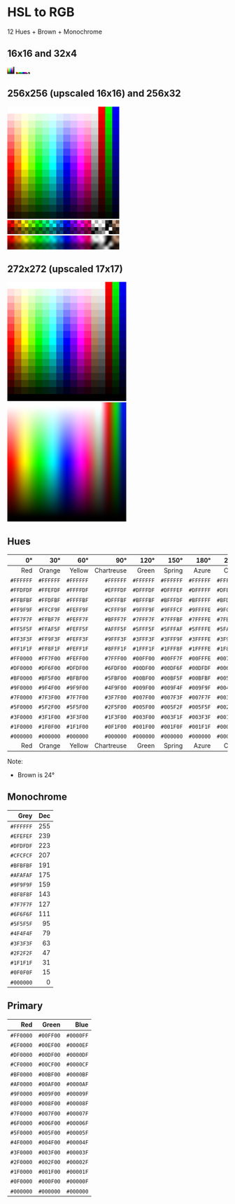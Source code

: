# HSL to RGB

12 Hues + Brown + Monochrome

## 16x16 and 32x4

![16x16](pics/tint16x16.png)
![32x4](pics/checkerboard32x4.png)

## 256x256 (upscaled 16x16) and 256x32

![256x256](pics/tint256x256.png)
![256x32 sharp](pics/checkerboard256x32_sharp.png)
![256x32 smooth](pics/checkerboard256x32_smooth.png)

## 272x272 (upscaled 17x17)

![272x272 sharp](pics/tint272x272_sharp.png)
![272x272 smooth](pics/tint272x272_smooth.png)

## Hues

|       0°|      30°|      60°|      90°|     120°|     150°|     180°|     210°|     240°|     270°|     300°|     330°|
|--------:|--------:|--------:|--------:|--------:|--------:|--------:|--------:|--------:|--------:|--------:|--------:|
| Red     | Orange  | Yellow  |Chartreuse|Green   | Spring  | Azure   | Cyan    | Blue    | Violet  | Magenta | Rose    |
|`#FFFFFF`|`#FFFFFF`|`#FFFFFF`|`#FFFFFF`|`#FFFFFF`|`#FFFFFF`|`#FFFFFF`|`#FFFFFF`|`#FFFFFF`|`#FFFFFF`|`#FFFFFF`|`#FFFFFF`|
|`#FFDFDF`|`#FFEFDF`|`#FFFFDF`|`#EFFFDF`|`#DFFFDF`|`#DFFFEF`|`#DFFFFF`|`#DFEFFF`|`#DFDFFF`|`#EFDFFF`|`#FFDFFF`|`#FFDFEF`|
|`#FFBFBF`|`#FFDFBF`|`#FFFFBF`|`#DFFFBF`|`#BFFFBF`|`#BFFFDF`|`#BFFFFF`|`#BFDFFF`|`#BFBFFF`|`#DFBFFF`|`#FFBFFF`|`#FFBFDF`|
|`#FF9F9F`|`#FFCF9F`|`#FEFF9F`|`#CFFF9F`|`#9FFF9F`|`#9FFFCF`|`#9FFFFE`|`#9FCFFF`|`#9F9FFF`|`#CF9FFF`|`#FF9FFE`|`#FF9FCF`|
|`#FF7F7F`|`#FFBF7F`|`#FEFF7F`|`#BFFF7F`|`#7FFF7F`|`#7FFFBF`|`#7FFFFE`|`#7FBFFF`|`#7F7FFF`|`#BF7FFF`|`#FF7FFE`|`#FF7FBF`|
|`#FF5F5F`|`#FFAF5F`|`#FEFF5F`|`#AFFF5F`|`#5FFF5F`|`#5FFFAF`|`#5FFFFE`|`#5FAFFF`|`#5F5FFF`|`#AF5FFF`|`#FF5FFE`|`#FF5FAF`|
|`#FF3F3F`|`#FF9F3F`|`#FEFF3F`|`#9FFF3F`|`#3FFF3F`|`#3FFF9F`|`#3FFFFE`|`#3F9FFF`|`#3F3FFF`|`#9F3FFF`|`#FF3FFE`|`#FF3F9F`|
|`#FF1F1F`|`#FF8F1F`|`#FEFF1F`|`#8FFF1F`|`#1FFF1F`|`#1FFF8F`|`#1FFFFE`|`#1F8FFF`|`#1F1FFF`|`#8F1FFF`|`#FF1FFE`|`#FF1F8F`|
|`#FF0000`|`#FF7F00`|`#FEFF00`|`#7FFF00`|`#00FF00`|`#00FF7F`|`#00FFFE`|`#007FFF`|`#0000FF`|`#7F00FF`|`#FF00FE`|`#FF007F`|
|`#DF0000`|`#DF6F00`|`#DFDF00`|`#6FDF00`|`#00DF00`|`#00DF6F`|`#00DFDF`|`#006FDF`|`#0000DF`|`#6F00DF`|`#DF00DF`|`#DF006F`|
|`#BF0000`|`#BF5F00`|`#BFBF00`|`#5FBF00`|`#00BF00`|`#00BF5F`|`#00BFBF`|`#005FBF`|`#0000BF`|`#5F00BF`|`#BF00BF`|`#BF005F`|
|`#9F0000`|`#9F4F00`|`#9F9F00`|`#4F9F00`|`#009F00`|`#009F4F`|`#009F9F`|`#004F9F`|`#00009F`|`#4F009F`|`#9F009F`|`#9F004F`|
|`#7F0000`|`#7F3F00`|`#7F7F00`|`#3F7F00`|`#007F00`|`#007F3F`|`#007F7F`|`#003F7F`|`#00007F`|`#3F007F`|`#7F007F`|`#7F003F`|
|`#5F0000`|`#5F2F00`|`#5F5F00`|`#2F5F00`|`#005F00`|`#005F2F`|`#005F5F`|`#002F5F`|`#00005F`|`#2F005F`|`#5F005F`|`#5F002F`|
|`#3F0000`|`#3F1F00`|`#3F3F00`|`#1F3F00`|`#003F00`|`#003F1F`|`#003F3F`|`#001F3F`|`#00003F`|`#1F003F`|`#3F003F`|`#3F001F`|
|`#1F0000`|`#1F0F00`|`#1F1F00`|`#0F1F00`|`#001F00`|`#001F0F`|`#001F1F`|`#000F1F`|`#00001F`|`#0F001F`|`#1F001F`|`#1F000F`|
|`#000000`|`#000000`|`#000000`|`#000000`|`#000000`|`#000000`|`#000000`|`#000000`|`#000000`|`#000000`|`#000000`|`#000000`|
| Red     | Orange  | Yellow  |Chartreuse|Green   | Spring  | Azure   | Cyan    | Blue    | Violet  | Magenta | Rose    |

Note:

* Brown is 24°

## Monochrome

| Grey    | Dec |
|--------:|----:|
|`#FFFFFF`| 255 |
|`#EFEFEF`| 239 |
|`#DFDFDF`| 223 |
|`#CFCFCF`| 207 |
|`#BFBFBF`| 191 |
|`#AFAFAF`| 175 |
|`#9F9F9F`| 159 |
|`#8F8F8F`| 143 |
|`#7F7F7F`| 127 |
|`#6F6F6F`| 111 |
|`#5F5F5F`|  95 |
|`#4F4F4F`|  79 |
|`#3F3F3F`|  63 |
|`#2F2F2F`|  47 |
|`#1F1F1F`|  31 |
|`#0F0F0F`|  15 |
|`#000000`|   0 |

## Primary

| Red     | Green   | Blue    |
|--------:|--------:|--------:|
|`#FF0000`|`#00FF00`|`#0000FF`|
|`#EF0000`|`#00EF00`|`#0000EF`|
|`#DF0000`|`#00DF00`|`#0000DF`|
|`#CF0000`|`#00CF00`|`#0000CF`|
|`#BF0000`|`#00BF00`|`#0000BF`|
|`#AF0000`|`#00AF00`|`#0000AF`|
|`#9F0000`|`#009F00`|`#00009F`|
|`#8F0000`|`#008F00`|`#00008F`|
|`#7F0000`|`#007F00`|`#00007F`|
|`#6F0000`|`#006F00`|`#00006F`|
|`#5F0000`|`#005F00`|`#00005F`|
|`#4F0000`|`#004F00`|`#00004F`|
|`#3F0000`|`#003F00`|`#00003F`|
|`#2F0000`|`#002F00`|`#00002F`|
|`#1F0000`|`#001F00`|`#00001F`|
|`#0F0000`|`#000F00`|`#00000F`|
|`#000000`|`#000000`|`#000000`|

